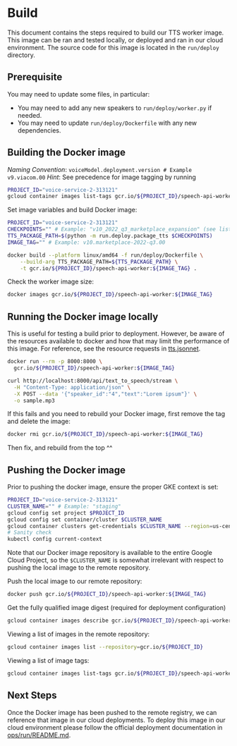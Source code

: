 # Build

This document contains the steps required to build our TTS worker image. This
image can be ran and tested locally, or deployed and ran in our cloud
environment. The source code for this image is located in the `run/deploy`
directory.

## Prerequisite

You may need to update some files, in particular:

- You may need to add any new speakers to `run/deploy/worker.py` if needed.
- You may need to update `run/deploy/Dockerfile` with any new dependencies.

## Building the Docker image

_Naming Convention_: `voiceModel.deployment.version # Example v9.viacom.00`
_Hint_: See precedence for image tagging by running

```bash
PROJECT_ID="voice-service-2-313121"
gcloud container images list-tags gcr.io/${PROJECT_ID}/speech-api-worker
```

Set image variables and build Docker image:

```bash
PROJECT_ID="voice-service-2-313121"
CHECKPOINTS="" # Example: "v10_2022_q3_marketplace_expansion" (see list of Checkpoints in [run/_tts.py](/run/_tts.py)])
TTS_PACKAGE_PATH=$(python -m run.deploy.package_tts $CHECKPOINTS)
IMAGE_TAG="" # Example: v10.marketplace-2022-q3.00

docker build --platform linux/amd64 -f run/deploy/Dockerfile \
    --build-arg TTS_PACKAGE_PATH=${TTS_PACKAGE_PATH} \
    -t gcr.io/${PROJECT_ID}/speech-api-worker:${IMAGE_TAG} .
```

Check the worker image size:

```bash
docker images gcr.io/${PROJECT_ID}/speech-api-worker:${IMAGE_TAG}
```

## Running the Docker image locally

This is useful for testing a build prior to deployment. However, be aware of the
resources available to docker and how that may limit the performance of this
image. For reference, see the resource requests in
[tts.jsonnet](/ops/run/tts.jsonnet).

```bash
docker run --rm -p 8000:8000 \
  gcr.io/${PROJECT_ID}/speech-api-worker:${IMAGE_TAG}
```

```bash
curl http://localhost:8000/api/text_to_speech/stream \
  -H "Content-Type: application/json" \
  -X POST --data '{"speaker_id":"4","text":"Lorem ipsum"}' \
  -o sample.mp3
```

If this fails and you need to rebuild your Docker image, first remove the tag and delete the image:

```bash
docker rmi gcr.io/${PROJECT_ID}/speech-api-worker:${IMAGE_TAG}
```

Then fix, and rebuild from the top ^^

## Pushing the Docker image

Prior to pushing the docker image, ensure the proper GKE context is set:

```bash
PROJECT_ID="voice-service-2-313121"
CLUSTER_NAME="" # Example: "staging"
gcloud config set project $PROJECT_ID
gcloud config set container/cluster $CLUSTER_NAME
gcloud container clusters get-credentials $CLUSTER_NAME --region=us-central1
# Sanity check
kubectl config current-context
```

Note that our Docker image repository is available to the entire Google Cloud
Project, so the `$CLUSTER_NAME` is somewhat irrelevant with respect to pushing
the local image to the remote repository.

Push the local image to our remote repository:

```bash
docker push gcr.io/${PROJECT_ID}/speech-api-worker:${IMAGE_TAG}
```

Get the fully qualified image digest (required for deployment configuration)

```bash
gcloud container images describe gcr.io/${PROJECT_ID}/speech-api-worker:${IMAGE_TAG}
```

Viewing a list of images in the remote repository:

```bash
gcloud container images list --repository=gcr.io/${PROJECT_ID}
```

Viewing a list of image tags:

```bash
gcloud container images list-tags gcr.io/${PROJECT_ID}/speech-api-worker
```

## Next Steps

Once the Docker image has been pushed to the remote registry, we can reference
that image in our cloud deployments. To deploy this image in our cloud
environment please follow the official deployment documentation in
[ops/run/README.md](/ops/run/README.md).
